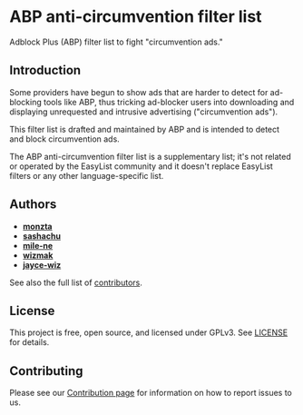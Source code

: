 # ABP anti-circumvention filter list

Adblock Plus (ABP) filter list to fight "circumvention ads."
 
## Introduction

Some providers have begun to show ads that are harder to detect for ad-blocking tools like ABP, thus tricking ad-blocker users into downloading and displaying unrequested and intrusive advertising ("circumvention ads").

This filter list is drafted and maintained by ABP and is intended to detect and block circumvention ads.

The ABP anti-circumvention filter list is a supplementary list; it's not related or operated by the EasyList community and it doesn't replace EasyList filters or any other language-specific list.

## Authors

* [**monzta**](https://github.com/monzta)
* [**sashachu**](https://github.com/sashachu)
* [**mile-ne**](https://github.com/mile-ne)
* [**wizmak**](https://github.com/wizmak)
* [**jayce-wiz**](https://github.com/meaniechee)

See also the full list of [contributors](https://github.com/abp-filters/abp-filters-anti-cv/graphs/contributors).

## License

This project is free, open source, and licensed under GPLv3. See [LICENSE](https://github.com/abp-filters/abp-filters-anti-cv/blob/master/LICENSE) for details. 

## Contributing

Please see our [Contribution page](https://github.com/abp-filters/abp-filters-anti-cv/blob/master/CONTRIBUTING.md) for information on how to report issues to us.
